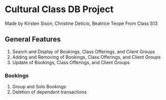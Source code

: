 # Cultural Class DB Project #
Made by Kirsten Sison, Christine Deticio, Beatrice Teope
From Class S13

## General Features ##
1. Search and Display of Bookings, Class Offerings, and Client Groups
2. Adding and Removing of Bookings, Class Offerings, and Client Groups
3. Update of Bookings, Class Offerings, and Client Groups

###  Bookings ###
1. Group and Solo Bookings
2. Deletion of dependent transactions

